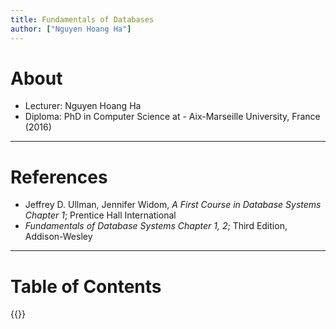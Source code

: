 ```yaml
---
title: Fundamentals of Databases
author: ["Nguyen Hoang Ha"]
---
```

# About
- Lecturer: Nguyen Hoang Ha
- Diploma: PhD in Computer Science at - Aix-Marseille University, France (2016)

---
# References
- Jeffrey D. Ullman, Jennifer Widom, *A First Course in Database Systems Chapter 1*; Prentice Hall International
- *Fundamentals of Database Systems Chapter 1, 2*; Third Edition, Addison-Wesley

---
# Table of Contents
{{<toc-tree>}}